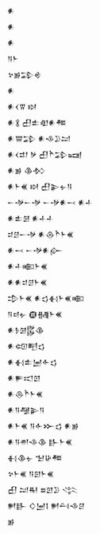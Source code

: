 <div class='block'>
<div class='line'>𒀭</div>
<div class='line'>𒀭</div>
<div class='line'>𒀭</div>
<div class='line'>𒀀𒈨</div>
<div class='line'>𒆳𒂊𒁉𒄴</div>
<div class='line'>𒀭</div>
<div class='line'>𒀭𒌋𒐊 𒊭</div>
<div class='line'>𒀭𒃽 𒌷𒉺𒊏𒀭𒍣</div>
<div class='line'>𒀭𒐌𒁉 𒀭𒈾𒊒𒁺</div>
<div class='line'>𒀭𒌋𒄥 𒃻 𒌷𒋻𒁉𒍢</div>
<div class='line'>𒀭𒂊 𒆠𒁴</div>
<div class='line'>𒀭𒈨𒌍 𒊭 𒌷𒉌𒉡𒀀</div>
<div class='line'>𒀸𒋩𒀸𒋩 𒀸𒋩𒀭𒁁 𒀭𒈦</div>
<div class='line'>𒀭𒉺𒌆 𒀭𒈦𒈦</div>
<div class='line'>𒄑𒆪𒀸𒋩 𒀭𒁲𒋻𒈨𒌍</div>
<div class='line'>𒀭𒁁 𒀸𒋩𒀭𒅎</div>
<div class='line'>𒀭𒈦𒀩𒈨𒌍</div>
<div class='line'>𒀭𒀭𒄑𒆪𒈨𒌍</div>
<div class='line'>𒄠𒈨𒌍 𒀭𒌓𒈬𒈨𒌍𒀩</div>
<div class='line'>𒀀𒁀𒉡 𒁈𒉆𒈨𒌍</div>
<div class='line'>𒀭𒊩𒌆𒌵𒆠</div>
<div class='line'>𒀭𒄢𒋃𒌓</div>
<div class='line'>𒀭𒈬𒉺𒅁𒅆𒌓</div>
<div class='line'>𒀭𒊓𒀊𒇻</div>
<div class='line'>𒀭𒁲𒋻𒈨𒌍</div>
<div class='line'>𒀭𒀀𒆷𒉌𒀀</div>
<div class='line'>𒀭𒈨𒌍 𒀀𒅆𒁍𒌓 𒀭𒂊</div>
<div class='line'>𒀭𒀀𒉣𒈾𒆠 𒃲𒈨𒌍</div>
<div class='line'>𒈬𒆠𒉡 𒈠𒄩𒍣</div>
<div class='line'>𒆳𒈨𒌍 𒀀𒇉𒈨𒌍</div>
<div class='line'>𒌷 𒁺𒊑 𒊺𒇻𒊒 𒋞</div>
<div class='line'>𒂍𒃲 𒄭𒅁𒋙 𒂍𒌶𒈾𒆪</div>
<div class='line'>𒂊</div>
</div>